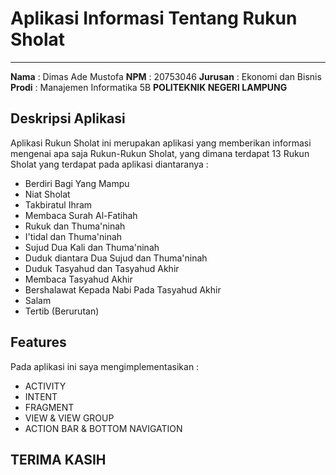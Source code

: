# Aplikasi Informasi Tentang Rukun Sholat
***
**Nama**    : Dimas Ade Mustofa
**NPM**     : 20753046
**Jurusan** : Ekonomi dan Bisnis
**Prodi**   : Manajemen Informatika 5B
**POLITEKNIK NEGERI LAMPUNG**

## Deskripsi Aplikasi
Aplikasi Rukun Sholat ini merupakan aplikasi yang memberikan informasi mengenai apa saja Rukun-Rukun Sholat, yang dimana terdapat 13 Rukun Sholat yang terdapat pada aplikasi diantaranya :
- Berdiri Bagi Yang Mampu
- Niat Sholat
- Takbiratul Ihram
- Membaca Surah Al-Fatihah
- Rukuk dan Thuma'ninah
- I'tidal dan Thuma'ninah
- Sujud Dua Kali dan Thuma'ninah
- Duduk diantara Dua Sujud dan Thuma'ninah
- Duduk Tasyahud dan Tasyahud Akhir
- Membaca Tasyahud Akhir
- Bershalawat Kepada Nabi Pada Tasyahud Akhir
- Salam
- Tertib (Berurutan)


## Features
Pada aplikasi ini saya mengimplementasikan :
- ACTIVITY
- INTENT
- FRAGMENT
- VIEW & VIEW GROUP
- ACTION BAR & BOTTOM NAVIGATION

## TERIMA KASIH



